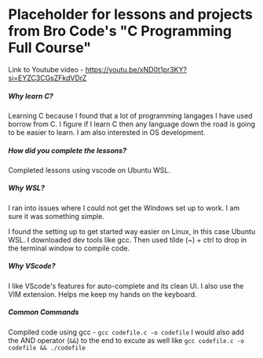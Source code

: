 # Placeholder for lessons and projects from Bro Code's "C Programming Full Course"

Link to Youtube video - https://youtu.be/xND0t1pr3KY?si=EYZC3CGsZFkdVDrZ



##### **Why learn C?**

Learning C because I found that a lot of programming langages I have used borrow from C. I figure if I learn C then any language down the road is going to be easier to learn. 
I am also interested in OS development.

##### **How did you complete the lessons?** 

Completed lessons using vscode on Ubuntu WSL.

##### **Why WSL?**

I ran into issues where I could not get the Windows set up to work. I am sure it was something simple. 

I found the setting up to get started way easier on Linux, in this case Ubuntu WSL. I downloaded dev tools like gcc. 
Then used tilde (~) + ctrl to drop in the terminal window to compile code. 

##### **Why VScode?**

I like VScode's features for auto-complete and its clean UI. I also use the VIM extension. 
Helps me keep my hands on the keyboard. 


##### **Common Commands**

Compiled code using gcc - `gcc codefile.c -o codefile`
I would also add the AND operator (`&&`) to the end to excute as well like `gcc codefile.c -o codefile && ./codefile`

